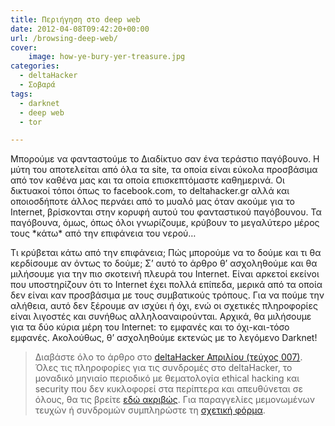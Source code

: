 ```yaml
---
title: Περιήγηση στο deep web
date: 2012-04-08T09:42:20+00:00
url: /browsing-deep-web/
cover:
    image: how-ye-bury-yer-treasure.jpg
categories:
  - deltaHacker
  - Σοβαρά
tags:
  - darknet
  - deep web
  - tor

---
```

Μπορούμε να φανταστούμε το Διαδίκτυο σαν ένα τεράστιο παγόβουνο. Η μύτη του αποτελείται από όλα τα site, τα οποία είναι εύκολα προσβάσιμα από τον καθένα μας και τα οποία επισκεπτόμαστε καθημερινά. Οι δικτυακοί τόποι όπως το facebook.com, το deltahacker.gr αλλά και οποιοσδήποτε άλλος περνάει από το μυαλό μας όταν ακούμε για το Internet, βρίσκονται στην κορυφή αυτού του φανταστικού παγόβουνου. Τα παγόβουνα, όμως, όπως όλοι γνωρίζουμε, κρύβουν το μεγαλύτερο μέρος τους \*κάτω\* από την επιφάνεια του νερού…

Τι κρύβεται κάτω από την επιφάνεια; Πώς μπορούμε να το δούμε και τι θα κερδίσουμε αν όντως το δούμε; Σ’ αυτό το άρθρο θ’ ασχοληθούμε και θα μιλήσουμε για την πιο σκοτεινή πλευρά του Internet. Είναι αρκετοί εκείνοι που υποστηρίζουν ότι το Internet έχει πολλά επίπεδα, μερικά από τα οποία δεν είναι καν προσβάσιμα με τους συμβατικούς τρόπους. Για να πούμε την αλήθεια, αυτό δεν ξέρουμε αν ισχύει ή όχι, ενώ οι σχετικές πληροφορίες είναι λιγοστές και συνήθως αλληλοαναιρούνται. Αρχικά, θα μιλήσουμε για τα δύο κύρια μέρη του Internet: το εμφανές και το όχι-και-τόσο εμφανές. Ακολούθως, θ’ ασχοληθούμε εκτενώς με το λεγόμενο Darknet!

> Διαβάστε όλο το άρθρο στο <a href="http://deltahacker.gr/2012/04/06/deltahacker007/" title="deltaHacker 007 – A View to a Hack edition" target="_blank" rel="noopener noreferrer nofollow" class="broken_link">deltaHacker Απριλίου (τεύχος 007)</a>. Όλες τις πληροφορίες για τις συνδρομές στο deltaHacker, το μοναδικό μηνιαίο περιοδικό με θεματολογία ethical hacking και security που δεν κυκλοφορεί στα περίπτερα και απευθύνεται σε όλους, θα τις βρείτε <a href="http://deltahacker.gr/subscriptions/" title="Πληροφορίες συνδρομών" target="_blank" rel="noopener noreferrer nofollow" class="broken_link">εδώ ακριβώς</a>. Για παραγγελίες μεμονωμένων τευχών ή συνδρομών συμπληρώστε τη <a href="http://deltahacker.gr/order/" title="Αγορές τευχών & συνδρομών" target="_blank" rel="noopener noreferrer nofollow" class="broken_link">σχετική φόρμα</a>.
